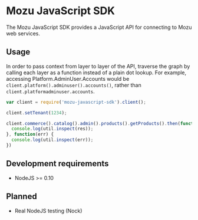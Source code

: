 # Mozu JavaScript SDK

The Mozu JavaScript SDK provides a JavaScript API for connecting to Mozu web services.

## Usage

In order to pass context from layer to layer of the API, traverse the graph by calling each layer as a function instead of a plain dot lookup. For example, accessing Platform.AdminUser.Accounts would be `client.platform().adminuser().accounts()`, rather than `client.platformadminuser.accounts`.

```js
var client = require('mozu-javascript-sdk').client();

client.setTenant(1234);

client.commerce().catalog().admin().products().getProducts().then(function(res) {
  console.log(util.inspect(res));
}, function(err) {
  console.log(util.inspect(err));
})
```

## Development requirements

*   NodeJS >= 0.10

## Planned

*   Real NodeJS testing (Nock)